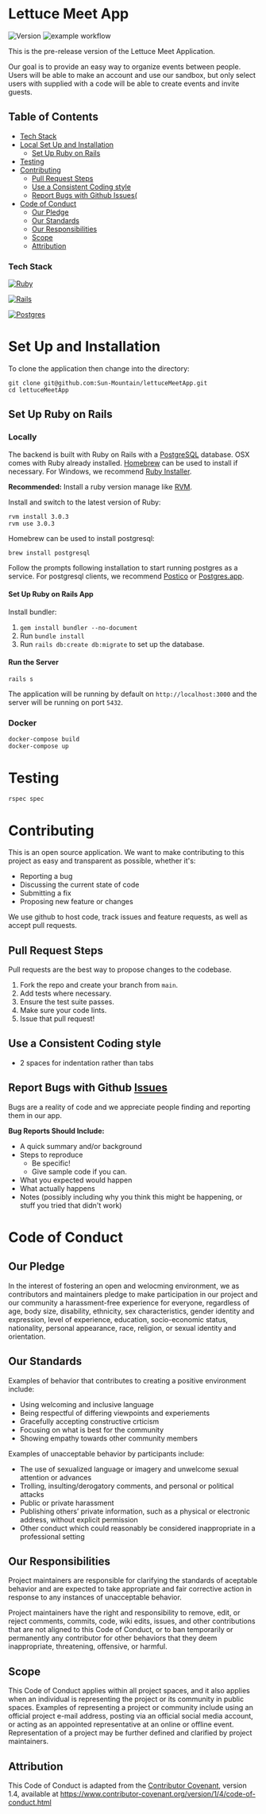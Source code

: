 # Lettuce Meet App 
![Version][Version.js] ![example workflow](https://github.com/github/docs/actions/workflows/main.yml/badge.svg)

This is the pre-release version of the Lettuce Meet Application.

Our goal is to provide an easy way to organize events between people. Users will be able to make an account and use our sandbox, but only select users with supplied with a code will be able to create events and invite guests.

## Table of Contents

- [Tech Stack](#tech-stack)
- [Local Set Up and Installation](#local-set-up-and-installation)
  * [Set Up Ruby on Rails](#set-up-ruby-on-rails)
- [Testing](#testing)
- [Contributing](#contributing)
  * [Pull Request Steps](#pull-request-steps)
  * [Use a Consistent Coding style](#use-a-consistent-coding-style)
  * [Report Bugs with Github Issues(](#report-bugs-with-github--issues)
- [Code of Conduct](#code-of-conduct)
  * [Our Pledge](#our-pledge)
  * [Our Standards](#our-standards)
  * [Our Responsibilities](#our-responsibilities)
  * [Scope](#scope)
  * [Attribution](#attribution)

### Tech Stack
[![Ruby][Ruby.js]][Ruby-url]

[![Rails][Rails.js]][Rails-url]

[![Postgres][Postgres.js]][Postgres-url]

# Set Up and Installation
To clone the application then change into the directory:

```
git clone git@github.com:Sun-Mountain/lettuceMeetApp.git
cd lettuceMeetApp
```

## Set Up Ruby on Rails

### Locally

The backend is built with Ruby on Rails with a [PostgreSQL](Postgres-url) database. OSX comes with Ruby already installed. [Homebrew](https://brew.sh/) can be used to install if necessary. For Windows, we recommend [Ruby Installer](https://rubyinstaller.org/).

**Recommended:** Install a ruby version manage like [RVM](https://rvm.io/).

Install and switch to the latest version of Ruby:

```
rvm install 3.0.3
rvm use 3.0.3
```

Homebrew can be used to install postgresql:

```
brew install postgresql
```

Follow the prompts following installation to start running postgres as a service. For postgresql clients, we recommend [Postico](https://eggerapps.at/postico/) or [Postgres.app](https://postgresapp.com/downloads.html).

#### Set Up Ruby on Rails App
Install bundler:

1. `gem install bundler --no-document`
2. Run `bundle install`
3. Run `rails db:create db:migrate` to set up the database.

#### Run the Server

```
rails s
```

The application will be running by default on `http://localhost:3000` and the server will be running on port `5432`.

### Docker

```
docker-compose build
docker-compose up
```

# Testing

`rspec spec`

# Contributing

This is an open source application. We want to make contributing to this project as easy and transparent as possible, whether it's:

* Reporting a bug
* Discussing the current state of code
* Submitting a fix
* Proposing new feature or changes

We use github to host code, track issues and feature requests, as well as accept pull requests.

## Pull Request Steps

Pull requests are the best way to propose changes to the codebase.

1. Fork the repo and create your branch from `main`.
2. Add tests where necessary.
3. Ensure the test suite passes.
4. Make sure your code lints.
5. Issue that pull request!

## Use a Consistent Coding style

* 2 spaces for indentation rather than tabs

## Report Bugs with Github [Issues](https://github.com/Sun-Mountain/lettuceMeetApp/issues)

Bugs are a reality of code and we appreciate people finding and reporting them in our app.

**Bug Reports Should Include:**

- A quick summary and/or background
- Steps to reproduce
  - Be specific!
  - Give sample code if you can.
- What you expected would happen
- What actually happens
- Notes (possibly including why you think this might be happening, or stuff you tried that didn't work)

# Code of Conduct

## Our Pledge

In the interest of fostering an open and welocming environment, we as contributors and maintainers pledge to make participation in our project and our community a harassment-free experience for everyone, regardless of age, body size, disability, ethnicity, sex characteristics, gender identity and expression, level of experience, education, socio-economic status, nationality, personal appearance, race, religion, or sexual identity and orientation.

## Our Standards

Examples of behavior that contributes to creating a positive environment include:

* Using welcoming and inclusive language
* Being respectful of differing viewpoints and experiements
* Gracefully accepting constructive crticism
* Focusing on what is best for the community
* Showing empathy towards other community members

Examples of unacceptable behavior by participants include:

* The use of sexualized language or imagery and unwelcome sexual attention or advances
* Trolling, insulting/derogatory comments, and personal or political attacks
* Public or private harassment
* Publishing others’ private information, such as a physical or electronic address, without explicit permission
* Other conduct which could reasonably be considered inappropriate in a professional setting

## Our Responsibilities

Project maintainers are responsible for clarifying the standards of aceptable behavior and are expected to take appropriate and fair corrective action in response to any instances of unacceptable behavior.

Project maintainers have the right and responsibility to remove, edit, or reject comments, commits, code, wiki edits, issues, and other contributions that are not aligned to this Code of Conduct, or to ban temporarily or permanently any contributor for other behaviors that they deem inappropriate, threatening, offensive, or harmful.

## Scope

This Code of Conduct applies within all project spaces, and it also applies when an individual is representing the project or its community in public spaces. Examples of representing a project or community include using an official project e-mail address, posting via an official social media account, or acting as an appointed representative at an online or offline event. Representation of a project may be further defined and clarified by project maintainers.

## Attribution

This Code of Conduct is adapted from the [Contributor Covenant](http://contributor-covenant.org/), version 1.4, available at https://www.contributor-covenant.org/version/1/4/code-of-conduct.html

<!-- MARKDOWN LINKS & IMAGES -->
[Version.js]: https://img.shields.io/github/v/release/sun-mountain/lettucemeetapp?include_prereleases
[Vue.js]: https://img.shields.io/badge/Vue.js-35495E?style=for-the-badge&logo=vuedotjs&logoColor=4FC08D
[Vue-url]: https://vuejs.org/
[Ruby.js]: https://img.shields.io/badge/ruby-%23CC342D.svg?style=for-the-badge&logo=ruby&logoColor=white
[Ruby-url]: https://www.ruby-lang.org/en/
[Rails.js]: https://img.shields.io/badge/rails-%23CC0000.svg?style=for-the-badge&logo=ruby-on-rails&logoColor=white
[Rails-url]: https://rubyonrails.org/
[Postgres.js]: https://img.shields.io/badge/postgres-%23316192.svg?style=for-the-badge&logo=postgresql&logoColor=white
[Postgres-url]: https://www.postgresql.org/
